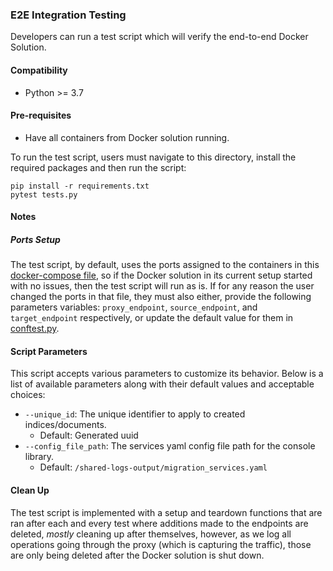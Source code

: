 ### E2E Integration Testing
Developers can run a test script which will verify the end-to-end Docker Solution.

#### Compatibility
* Python >= 3.7

#### Pre-requisites

* Have all containers from Docker solution running.

To run the test script, users must navigate to this directory,
install the required packages and then run the script:

```
pip install -r requirements.txt
pytest tests.py
```

#### Notes

##### Ports Setup
The test script, by default, uses the ports assigned to the containers in this
[docker-compose file](../../../docker-compose.yml), so if the Docker solution in
its current setup started with no issues, then the test script will run as is. If for any reason
the user changed the ports in that file, they must also either, provide the following parameters variables:
`proxy_endpoint`, `source_endpoint`, and `target_endpoint` respectively, or update the default value
 for them in [conftest.py](integ_test/conftest.py).


#### Script Parameters

This script accepts various parameters to customize its behavior. Below is a list of available parameters along with their default values and acceptable choices:

- `--unique_id`: The unique identifier to apply to created indices/documents.
    - Default: Generated uuid
- `--config_file_path`: The services yaml config file path for the console library.
    - Default: `/shared-logs-output/migration_services.yaml`


#### Clean Up
The test script is implemented with a setup and teardown functions that are ran after
each and every test where additions made to the endpoints are deleted, *mostly* cleaning up after themselves, however,
as we log all operations going through the proxy (which is capturing the traffic), those are only being
deleted after the Docker solution is shut down.
